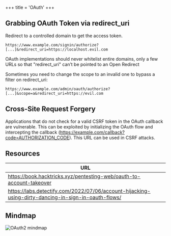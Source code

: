 +++
title = 'OAuth'
+++

## Grabbing OAuth Token via redirect_uri

Redirect to a controlled domain to get the access token.

```
https://www.example.com/signin/authorize?[...]&redirect_uri=https://localhost.evil.com
```

OAuth implementations should never whitelist entire domains, only a few URLs so that "redirect_uri" can’t be pointed to an Open Redirect

Sometimes you need to change the scope to an invalid one to bypass a filter on redirect_uri:

```
https://www.example.com/admin/oauth/authorize?[...]&scope=a&redirect_uri=https://evil.com
```

## Cross-Site Request Forgery

Applications that do not check for a valid CSRF token in the OAuth callback are vulnerable. This can be exploited by initializing the OAuth flow and intercepting the callback (https://example.com/callback?code=AUTHORIZATION_CODE). This URL can be used in CSRF attacks.

## Resources

| URL |
| --- |
| https://book.hacktricks.xyz/pentesting-web/oauth-to-account-takeover |
| https://labs.detectify.com/2022/07/06/account-hijacking-using-dirty-dancing-in-sign-in-oauth-flows/ |

## Mindmap

![OAuth2 mindmap](/oauth2_mindmap.jpeg)


